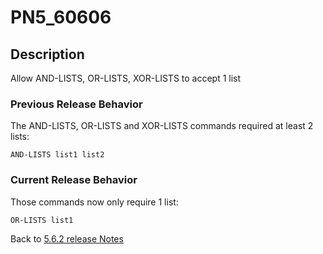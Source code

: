 # PN5_60606

<PageHeader />

## Description

Allow AND-LISTS, OR-LISTS, XOR-LISTS to accept 1 list

### Previous Release Behavior

The AND-LISTS, OR-LISTS and XOR-LISTS commands required at least 2 lists:

```
AND-LISTS list1 list2
```

### Current Release Behavior

Those commands now only require 1 list:

```
OR-LISTS list1
```

Back to [5.6.2 release Notes](./../README.md)
